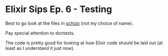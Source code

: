 # Elixir Sips Ep. 6 - Testing

Best to go look at the files in [schizo](https://github.com/urfolomeus/sips/006/schizo) (not my choice of name).

Pay special attention to doctests.

The code is pretty good for looking at how Elixir code should be laid out (at least as I understand it just now).
